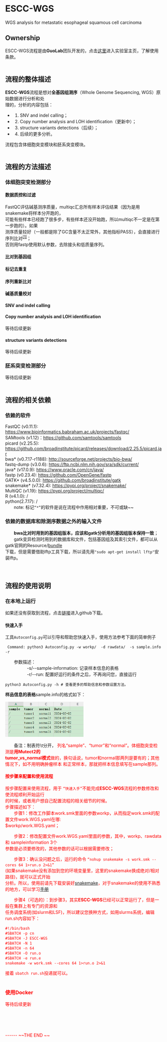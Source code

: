 # ESCC-WGS
WGS analysis for metastatic esophageal squamous cell carcinoma
## Ownership
ESCC-WGS流程是由**GuoLab**团队开发的，点击[这里](https://guolab.wchscu.cn/)进入实验室主页，了解使用条款。
<br>
<br>
## 流程的整体描述
**ESCC-WGS**流程是想对**全基因组测序**（Whole Genome Sequencing, WGS）原始数据进行分析和处  
理的，分析的内容包括：
- 1. SNV and indel calling；
- 2. Copy number analysis and LOH identification（更新中）；
- 3. structure variants detections（后续）；
- 4. 后续的更多分析。 

流程包含体细胞突变模块和胚系突变模块。
<br>
<br>
## 流程的方法描述
### 体细胞突变检测部分
#### 数据质控和过滤
FastQC评估碱基测序质量，multiqc汇总所有样本评估结果（因为是用snakemake将样本分开跑的，  
可能有些样本已经跑了很多步，有些样本还没开始跑，所以multiqc不一定是在第一步跑的）。如果  
测序质量较好（一般都是除了GC含量不太正常外，其他指标PASS），会直接进行序列比对<sup>[[1]](https://www.ncbi.nlm.nih.gov/pmc/articles/PMC8421382/)</sup>；  
否则用fastp使用默认参数，去除接头和低质量序列。
#### 比对到基因组

#### 标记去重复

#### 序列重新比对

#### 碱基质量校对

#### SNV and indel calling

#### Copy number analysis and LOH identification
等待后续更新

#### structure variants detections
等待后续更新

### 胚系突变检测部分
等待后续更新
<br>
<br>
## 流程的相关依赖
### 依赖的软件
FastQC (v0.11.1): https://www.bioinformatics.babraham.ac.uk/projects/fastqc/  
SAMtools (v1.12)：https://github.com/samtools/samtools  
picard (v2.25.5): https://github.com/broadinstitute/picard/releases/download/2.25.5/picard.jar  
bwa* (v0.7.17-r1188): http://sourceforge.net/projects/bio-bwa/  
fastq-dump (v3.0.6): https://ftp.ncbi.nlm.nih.gov/sra/sdk/current/  
java* (v17.0.9): https://www.oracle.com/cn/java/  
fastp (v0.23.4): https://github.com/OpenGene/fastp  
GATK* (v4.5.0.0): https://github.com/broadinstitute/gatk  
snakemake* (v7.32.4): https://pypi.org/project/snakemake/  
MultiQC (v1.19): https://pypi.org/project/multiqc/  
R (v4.1.0): /   
python(2.7.17): /    
&emsp;&emsp;note: 标记`“*”`的软件是说在流程中作用相对重要，不可或缺~~

### 依赖的数据库和除测序数据之外的输入文件
&emsp;&emsp;**bwa比对时用到的基因组版本，应该和gatk分析用的基因组版本保持一致**；  
&emsp;&emsp;gatk变异检测时用到的数据库和文件，包括基因组及其索引文件，都可以从gatk官网的Resource/[bundle](ftp://gsapubftp-anonymous@ftp.broadinstitute.org/bundle/)   
下载，但是需要借助lftp工具下载，所以请先用`"sudo apt-get install lftp"`安装lftp。  
<br>
<br>
## 流程的使用说明
### 在本地上运行
如果还没有获取到流程，点击[链接](https://github.com/xieguiyan/ESCC-WGS)进入github下载。

#### 快速入手 
  工具`Autoconfig.py`可以引导和帮助您快速入手，使用方法参考下面的简单例子    
```
 Command: python3 Autoconfig.py -w workp/  -d rawdata/  -s sample.info  -r
```  
&emsp;&emsp;参数描述：  
&emsp;&emsp;&emsp;&emsp;&emsp;-s/--sample-information: 记录样本信息的表格  
&emsp;&emsp;&emsp;&emsp;&emsp;-r/--run: 配置好运行的条件之后，不再询问您，直接运行    
```
python3 Autoconfig.py -h # 查看更多的帮助信息和参数设置方法。    
```
**样品信息的表格**sample.info的格式如下：  

<div align=left> <img src="sampleinformation.png" width=50%></div>

&emsp;&emsp;备注：制表符\t分开，<font color='red'> 列名“sample”、“tumor”和“normal”。体细胞突变检测是**用Mutect2的   
tumor_vs_normal模式**做的，换句话说，tumor和normal那两列是要有的；其他情况下，如不用明确肿瘤样本
和正常样本，那就把样本信息填写在sample那列。  

#### 按步骤来配置和使用流程
按步骤配置来使用流程，用于 `“快速入手”`不能完成**ESCC-WGS**流程的参数修改和使流程顺利开始运行  
的时候，或者用户想自己配置流程的相关细节的时候。  
步骤描述如下：  
&emsp;&emsp;步骤1：修改工作脚本work.smk里面的参数workp，从而指定work.smk的配置文件work.WGS.yaml在哪:   
$workp/work.WGS.yaml；

&emsp;&emsp;步骤2：修改配置文件work.WGS.yaml里面的参数，其中，workp、rawdata和 sampleinformation 3个  
参数是必须要修改的，其他参数的话可以根据需要修改；    

&emsp;&emsp;步骤3：确认没问题之后，运行的命令 `“nohup snakemake -s work.smk --cores 64 1>run.o 2>&1”`  
(如果snakemake没有添加到您的环境变量里，这里的snakemake换成绝对/相对路径)，就可以正式开始  
分析。所以，使用前请先下载安装好[snakemake](https://pypi.org/project/snakemake/)，对于snakemake的使用不熟悉的地方，可以学习[手册](https://snakemake.readthedocs.io/en/stable/)  

&emsp;&emsp;步骤4（可选的）：到步骤3，其实**ESCC-WGS**已经可以正常运行了，但是一般在集群上有专门的资源和  
任务调度系统(如slurm和LSF)，所以建议您换种方式，如用slurms系统，编辑run.sh内容如下：    
 ```
 #!/bin/bash
 #SBATCH -p cn
 #SBATCH -J ESCC-WGS
 #SBATCH -N 1
 #SBATCH -n 64
 #SBATCH -O run.o
 #SBATCH -e run.e
 snakemake -w work.smk --cores 64 1>run.o 2>&1
 ```
接着 `sbatch run.sh`投递就可以。
<br>
<br>
### 使用Docker
等待后续更新

<br>
<br>
<br>
<br>
------
~~THE END ~~ 


